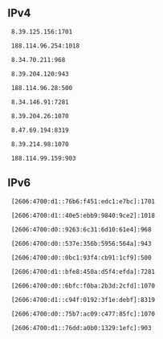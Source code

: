 ## IPv4
```
 8.39.125.156:1701
```
```
 188.114.96.254:1018
```
```
 8.34.70.211:968
```
```
 8.39.204.120:943
```
```
 188.114.96.28:500
```
```
 8.34.146.91:7281
```
```
 8.39.204.26:1070
```
```
 8.47.69.194:8319
```
```
 8.39.214.98:1070
```
```
 188.114.99.159:903
```

## IPv6
```
 [2606:4700:d1::76b6:f451:edc1:e7bc]:1701
```
```
 [2606:4700:d1::40e5:ebb9:9840:9ce2]:1018
```
```
 [2606:4700:d0::9263:6c31:6d10:61e4]:968
```
```
 [2606:4700:d0::537e:356b:5956:564a]:943
```
```
 [2606:4700:d0::0bc1:93f4:cb91:1cf9]:500
```
```
 [2606:4700:d1::bfe8:450a:d5f4:efda]:7281
```
```
 [2606:4700:d0::6bfc:f0ba:2b3d:2cfd]:1070
```
```
 [2606:4700:d1::c94f:0192:3f1e:debf]:8319
```
```
 [2606:4700:d0::75b7:ac09:c477:85fc]:1070
```
```
 [2606:4700:d1::76dd:a0b0:1329:1efc]:903
```
